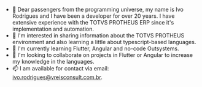 - 👋 Dear passengers from the programming universe, my name is Ivo Rodrigues and I have been a developer for over 20 years.
I have extensive experience with the TOTVS PROTHEUS ERP since it's implementation and automation.
- 👀 I'm interested in sharing information about the TOTVS PROTHEUS environment and also learning a little about typescript-based languages.
- 🌱 I'm currently learning Flutter, Angular and no-code Outsystems.
- 💞️ I'm looking to collaborate on projects in Flutter or Angular to increase my knowledge in the languages.
- 📫 I am available for contact via email: ivo.rodrigues@vreisconsult.com.br.

<!---
ivofabio/ivofabio is a ✨ special ✨ repository because its `README.md` (this file) appears on your GitHub profile.
You can click the Preview link to take a look at your changes.
--->
